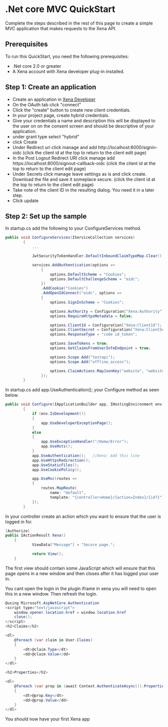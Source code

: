 # .Net core MVC QuickStart

Complete the steps described in the rest of this page to create a simple MVC application that makes requests to the Xena API.

## Prerequisites

To run this QuickStart, you need the following prerequisites:

* .Net core 2.0 or greater
* A Xena account with Xena developer plug-in installed.


## Step 1: Create an application


* Create an application in [Xena Developer](Fundamentals/CreateApplication.md)
* On the OAuth tab click "connect"
* Click the "create" button to create new client credentials.
* In your project page, create hybrid credentials.
* Give your credentials a name and description this will be displayed to the user on on the consent screen and should be descriptive of your application. 
* under grant type select "hybrid"
* click Create
* Under Redirect uri click manage and add http://localhost:8000/signin-oidc  (click the client id at the top to return to the client edit page)
* In the Post Logout Redirect URI click manage add https://localhost:8000/signout-callback-oidc (click the client id at the top to return to the client edit page)
* Under Secrets click manage leave settings as is and click create. Download the file and save it someplace secure. (click the client id at the top to return to the client edit page)
* Take note of the client ID in the resulting dialog. You need it in a later step.
* Click update 



## Step 2: Set up the sample


In startup.cs  add the following to your ConfigureServices method.

```csharp
public void ConfigureServices(IServiceCollection services)
        {
            ...            

            JwtSecurityTokenHandler.DefaultInboundClaimTypeMap.Clear();

            services.AddAuthentication(options =>
                {
                    options.DefaultScheme = "Cookies";
                    options.DefaultChallengeScheme = "oidc";
                })
                .AddCookie("Cookies")
                .AddOpenIdConnect("oidc", options =>
                {
                    options.SignInScheme = "Cookies";

                    options.Authority = Configuration["Xena:Authority"];
                    options.RequireHttpsMetadata = false;

                    options.ClientId = Configuration["Xena:ClientId"];
                    options.ClientSecret = Configuration["Xena:ClientSecret"];
                    options.ResponseType = "code id_token";

                    options.SaveTokens = true;
                    options.GetClaimsFromUserInfoEndpoint = true;

                    options.Scope.Add("testapi");
                    options.Scope.Add("offline_access");

                    options.ClaimActions.MapJsonKey("website", "website");
                });
        }


```

In startup.cs add app.UseAuthentication(); your Configure method as seen below.   

```csharp
public void Configure(IApplicationBuilder app, IHostingEnvironment env)
        {
            if (env.IsDevelopment())
            {
                app.UseDeveloperExceptionPage();
            }
            else
            {
                app.UseExceptionHandler("/Home/Error");
                app.UseHsts();
            }
            app.UseAuthentication();   //Xena: Add this line
            app.UseHttpsRedirection();
            app.UseStaticFiles();
            app.UseCookiePolicy();

            app.UseMvc(routes =>
            {
                routes.MapRoute(
                    name: "default",
                    template: "{controller=Home}/{action=Index}/{id?}");
            });
        }
```		


In your controller create an action which you want to ensure that the user is logged in for. 


```csharp
[Authorize]
public IActionResult Xena()
    {
            ViewData["Message"] = "Secure page.";

            return View();
    }

```		


The first view should contain some JavaScript which will ensure that this page opens in a new window and then closes after it has logged your user in.

You cant open the login in the plugin iframe in xena you will need to open this in a new window.  Then refresh the login.


```csharp
@using Microsoft.AspNetCore.Authentication
<script type="text/javascript">
    window.opener.location.href = window.location.href   
    close();
</script>
<h2>Claims</h2>

<dl>
    @foreach (var claim in User.Claims)
    {
        <dt>@claim.Type</dt>
        <dd>@claim.Value</dd>
    }
</dl>

<h2>Properties</h2>

<dl>
    @foreach (var prop in (await Context.AuthenticateAsync()).Properties.Items)
    {
        <dt>@prop.Key</dt>
        <dd>@prop.Value</dd>
    }
</dl>

```		

You should now have your first Xena app 



